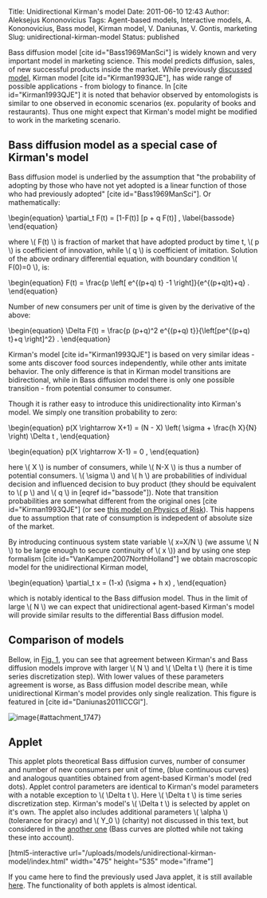 Title: Unidirectional Kirman's model
Date: 2011-06-10 12:43
Author: Aleksejus Kononovicius
Tags: Agent-based models, Interactive models, A. Kononovicius, Bass model, Kirman model, V. Daniunas, V. Gontis, marketing
Slug: unidirectional-kirman-model
Status: published

Bass diffusion model \[cite
id="Bass1969ManSci"\] is widely known and very important model in
marketing science. This model predicts diffusion, sales, of new
successful products inside the market. While previously [discussed
model](/kirman-ants "Kirman's ant colony model on Physics of Risk"),
Kirman model \[cite id="Kirman1993QJE"\], has wide range of possible
applications - from biology to finance. In \[cite id="Kirman1993QJE"\]
it is noted that behavior observed by entomologists is similar to one
observed in economic scenarios (ex. popularity of books and
restaurants). Thus one might expect that Kirman's model might be
modified to work in the marketing scenario.<!--more-->

Bass diffusion model as a special case of Kirman's model
--------------------------------------------------------

Bass diffusion model is underlied by the assumption that "the
probability of adopting by those who have not yet adopted is a linear
function of those who had previously adopted" \[cite
id="Bass1969ManSci"\]. Or mathematically:


\begin{equation}
 \partial\_t F(t) = \[1-F(t)\] \[p + q F(t)\] , \label{bassode}
\end{equation}


where \\\(  F(t) \\\) is fraction of market that have adopted product by
time t, \\\(  p \\\) is coefficient of innovation, while \\\(  q \\\) is
coefficient of imitation. Solution of the above ordinary differential
equation, with boundary condition \\\(  F(0)=0 \\\), is:


\begin{equation}
 F(t) = \frac{p \left\[ e^{(p+q) t} -1 \right\]}{e^{(p+q)t}+q} . 
\end{equation}


Number of new consumers per unit of time is given by the derivative of
the above:


\begin{equation}
 \Delta F(t) = \frac{p (p+q)^2 e^{(p+q) t}}{\left\[pe^{(p+q) t}+q \right\]^2} . 
\end{equation}


Kirman's model \[cite id="Kirman1993QJE"\] is based on very similar
ideas - some ants discover food sources independently, while other ants
imitate behavior. The only difference is that in Kirman model
transitions are bidirectional, while in Bass diffusion model there is
only one possible transition - from potential consumer to consumer.

Though it is rather easy to introduce this unidirectionality into
Kirman's model. We simply one transition probability to zero:


\begin{equation}
 p(X \rightarrow X+1) = (N - X) \left( \sigma + \frac{h X}{N} \right) \Delta t , 
\end{equation}



\begin{equation}
 p(X \rightarrow X-1) = 0 , 
\end{equation}


here \\\(  X \\\) is number of consumers, while \\\(  N-X \\\) is thus a
number of potential consumers. \\\(  \sigma \\\) and \\\(  h \\\) are
probabilities of individual decision and influenced decision to buy
product (they should be equivalent to \\\(  p \\\) and \\\(  q \\\) in
\[eqref id="bassode"\]). Note that transition probabilities are somewhat
different from the original ones \[cite id="Kirman1993QJE"\] (or see
[this model on Physics of
Risk](/kirman-ants "Kirman's ant colony model on Physics of Risk")).
This happens due to assumption that rate of consumption is indepedent of
absolute size of the market.

By introducing continuous system state variable \\\(  x=X/N \\\) (we
assume \\\(  N \\\) to be large enough to secure continuity of \\\( x \\\)) and by using one step formalism \[cite
id="VanKampen2007NorthHolland"\] we obtain macroscopic model for the
unidirectional Kirman model,


\begin{equation}
 \partial\_t x = (1-x) (\sigma + h x) , 
\end{equation}


which is notably identical to the Bass diffusion model. Thus in the
limit of large \\\(  N \\\) we can expect that unidirectional agent-based
Kirman's model will provide similar results to the differential Bass
diffusion model.

Comparison of models
--------------------

Bellow, in [Fig. 1](#attachment_1747), you can see that agreement
between Kirman's and Bass diffusion models improve with larger \\\( N \\\) and \\\(  \Delta t \\\) (here it is time series discretization
step). With lower values of these parameters agreement is worse, as Bass
diffusion model describe mean, while unidirectional Kirman's model
provides only single realization. This figure is featured in \[cite
id="Daniunas2011ICCGI"\].

![image](/uploads/2011/06/bassKirmanCurves.png "Agreement between Kirman's (red dots) and Bass
diffusion (blue curves) models. (a) N=1000, Δt=0.1, (b) N=1000, Δt=1,
(c) N=10000, Δt=0.1, (d) N=10000, Δt=1. Other model parameters: σ=0.01,
h=0.275."){#attachment_1747}

Applet
------

This applet plots theoretical Bass diffusion curves, number of consumer
and number of new consumers per unit of time, (blue continuous curves)
and analogous quantities obtained from agent-based Kirman's model (red
dots). Applet control parameters are identical to Kirman's model
parameters with a notable exception to \\\(  \Delta t \\\). Here \\\( \Delta t \\\) is time series discretization step. Kirman's model's \\\( \Delta t \\\) is selected by applet on it's own. The applet also includes
additional parameters \\\(  \alpha \\\) (tolerance for piracy) and
\\\(  Y\_0 \\\) (charity) not discussed in this text, but considered in
the [another
one](/what-can-the-bass-diffusion-model-tell-us-about-piracy "Aleksejus Kononovicius: What can the Bass diffusion model tell us about piracy?")
(Bass curves are plotted while not taking these into account).

[html5-interactive
url="/uploads/models/unidirectional-kirman-model/index.html"
width="475" height="535" mode="iframe"]

If you came here to find the previously used Java applet, it is still
available
[here](/uploads/models/old-java/unidirectional-kirman-model-en.html).
The functionality of both applets is almost identical.
